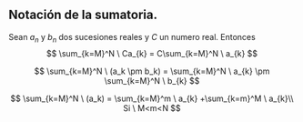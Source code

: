 ## Notación de la sumatoria.

Sean $a_{n}$ y $b_n$ dos sucesiones reales y $C$ un numero real. Entonces
$$
\sum_{k=M}^N \ Ca_{k} =  C\sum_{k=M}^N \ a_{k}
$$

$$
\sum_{k=M}^N \ (a_k \pm b_k) =  \sum_{k=M}^N \ a_{k} \pm \sum_{k=M}^N \ b_{k}
$$

$$
\sum_{k=M}^N \ (a_k) =  \sum_{k=M}^m \ a_{k} +\sum_{k=m}^M \ a_{k}\\ Si \ M<m<N
$$

